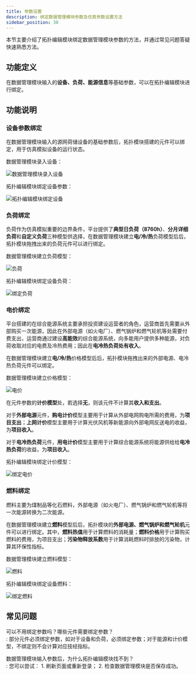 ```yaml
---
title: 参数设置
description: 绑定数据管理模块参数及仿真参数设置方法
sidebar_position: 30
---
```


本节主要介绍了拓扑编辑模块绑定数据管理模块参数的方法，并通过常见问题答疑快速熟悉方法。

## 功能定义

在数据管理模块输入的**设备、负荷、能源信息**等基础参数，可以在拓扑编辑模块进行绑定。

## 功能说明

### 设备参数绑定

在数据管理模块输入的源网荷储设备的基础参数后，拓扑模块搭建的元件可以绑定，用于仿真模拟设备的运行状态。

数据管理模块录入设备：

![数据管理模块录入设备](./device.png "数据管理模块录入设备")

拓扑编辑模块绑定设备参数：

![拓扑编辑模块绑定设备](./topo-device.png "拓扑编辑模块绑定设备")

### 负荷绑定

负荷作为仿真模拟重要的边界条件，平台提供了**典型日负荷（8760h）**、**分月详细负荷**和**自定义负荷**三种模型供选择，在数据管理模块建立**电/冷/热**负荷模型后后，拓扑模块拖拽出来的负荷元件可以进行绑定。

数据管理模块建立负荷模型：

![负荷](./load.png "负荷")

拓扑编辑模块绑定设备负荷：

![绑定负荷](./topo-load.png "绑定负荷")

### 电价绑定

平台搭建的在综合能源系统主要承担投资建设运营者的角色，运营商首先需要从外部购买一次能源，因此在外部电源（如火电厂）、燃气锅炉和燃气轮机等处需要付费支出，运营商通过建设**高能效**的综合能源系统，向多能用户提供多种能源，对负荷收取对应的电费及冷热费用；因此在**电冷热负荷处有收入**。


在数据管理模块建立**电/冷/热**价格模型后后，拓扑模块拖拽出来的外部电源、电冷热负荷元件可以绑定。

数据管理模块建立价格模型：

![电价](./price.png "电价")

在元件参数的**计价模型**处，若选择**无**，则该元件不计算其**收入和支出**。

对于**外部电源**元件，**购电计价**模型主要用于计算从外部电网购电所需的费用，为**项目支出**；**上网计价**模型主要用于计算光伏风机等新能源向外部电网反送电的收益，为**项目收入**。

对于**电冷热负荷**元件，**用电计价**模型主要用于计算综合能源系统将能源供给给**电冷热负荷**的收益，为**项目收入**。

拓扑编辑模块绑定计价模型：

![绑定电价](./topo-price.png "绑定电价")

### 燃料绑定

燃料主要为煤制品等化石燃料，外部电源（如火电厂）、燃气锅炉和燃气轮机等将一次能源转换为二次能源。

在数据管理模块建立**燃料**模型后后，拓扑模块的**外部电源、燃气锅炉和燃气轮机**元件可以进行绑定。其中，**燃料热值**用于计算燃料的消耗量；**燃料价格**用于计算购买燃料的费用，为项目支出；**污染物释放系数**用于计算消耗燃料时排放的污染物，计算其环保性指标。

数据管理模块建立燃料模型：

![燃料](./fuel.png "燃料")

拓扑编辑模块绑定设备燃料：

![绑定燃料](./topo-fuel.png "绑定燃料")


## 常见问题

可以不用绑定参数吗？哪些元件需要绑定参数？  
:    部分元件必须绑定参数，如对于设备和负荷，必须绑定参数；对于能源和计价模型，不绑定则不会计算对应技经指标。

数据管理模块输入参数后，为什么拓扑编辑模块找不到？  
:    您可以尝试： 1. 刷新页面或重新登录； 2. 检查数据管理模块是否保存成功。